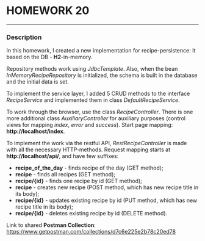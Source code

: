 # HOMEWORK 20
_____

### Description
In this homework, I created a new implementation for recipe-persistence: It based on the DB - **H2**-in-memory.

Repository methods work using *JdbcTemplate*. Also, when the bean *InMemoryRecipeRepository* is initialized, the schema is built in the database and the initial data is set.

To implement the service layer, I added 5 CRUD methods to the interface *RecipeService* and implemented them in class *DefaultRecipeService*.

To work through the browser, use the class *RecipeController*. There is one more additional class *AuxiliaryController* for auxiliary purposes (control views for mapping *index*, *error* and *success*). 
Start page mapping: **http://localhost/index**.

To implement the work via the restful API, *RestRecipeController* is made with all the necessary HTTP-methods. 
Request mapping starts at **http://localhost/api/**, and have few suffixes:

* **recipe_of_the_day** - finds recipe of the day (GET method);
* **recipe** - finds all recipes (GET method);
* **recipe/{id}** - finds one recipe by id (GET method);
* **recipe** - creates new recipe (POST method, which has new recipe title in its body);
* **recipe/{id}** - updates existing recipe by id (PUT method, which has new recipe title in its body);
* **recipe/{id}** - deletes existing recipe by id (DELETE method).

Link to shared **Postman Collection**:
https://www.getpostman.com/collections/d7c6e225e2b78c20ed78
